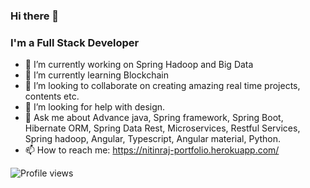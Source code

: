 ### Hi there 👋

### I'm a Full Stack Developer  

- 🔭 I’m currently working on Spring Hadoop and Big Data
- 🌱 I’m currently learning Blockchain 
- 👯 I’m looking to collaborate on creating amazing real time projects, contents etc.
- 🤔 I’m looking for help with design.
- 💬 Ask me about Advance java, Spring framework, Spring Boot, Hibernate ORM, Spring Data Rest, Microservices, Restful Services, Spring hadoop, Angular, Typescript, Angular material, Python.
- 📫 How to reach me: https://nitinraj-portfolio.herokuapp.com/

![Profile views](https://gpvc.arturio.dev/nitinraj2001)
